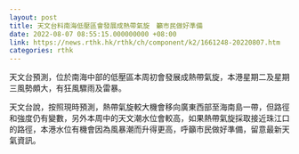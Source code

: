 ```yaml
---
layout: post
title: 天文台料南海低壓區會發展成熱帶氣旋　籲市民做好準備
date: 2022-08-07 08:55:15.000000000 +08:00
link: https://news.rthk.hk/rthk/ch/component/k2/1661248-20220807.htm
categories: rthk
---
```


天文台預測，位於南海中部的低壓區本周初會發展成熱帶氣旋，本港星期二及星期三風勢頗大，有狂風驟雨及雷暴。

天文台說，按照現時預測，熱帶氣旋較大機會移向廣東西部至海南島一帶，但路徑和強度仍有變數，另外本周中的天文潮水位會較高，如果熱帶氣旋採取接近珠江口的路徑，本港水位有機會因為風暴潮而升得更高，呼籲市民做好準備，留意最新天氣資訊。
